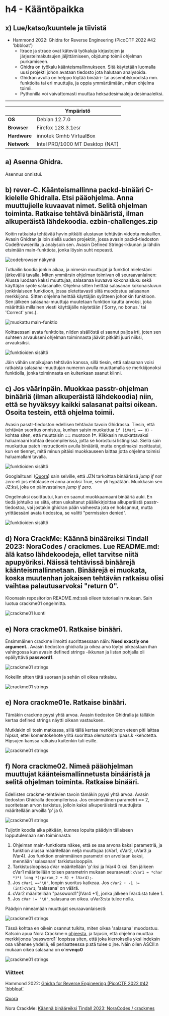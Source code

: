 # h4 - Kääntöpaikka
## x) Lue/katso/kuuntele ja tiivistä
- Hammond 2022: Ghidra for Reverse Engineering (PicoCTF 2022 #42 'bbbloat')
  - ltrace ja strace ovat käteviä työkaluja kirjastojen ja järjestelmäkutsujen jäljittämiseen, objdump toimii ohjelman purkamiseen.
  - Ghidra on työkalu käänteismallinnukseen. Sitä käytetään luomalla uusi projekti johon avataan tiedosto jota halutaan analysoida.
  - Ghidran avulla on helppo löytää binääri- tai assemblykoodista mm. funktioita tai eri muuttujia, ja oppia ymmärtämään, miten ohjelma toimii.
  - Pythonilla voi vaivattomasti muuttaa heksadesimaaleja desimaaleiksi.

 ---
|       |   Ympäristö                |
|--------- | ------------------------------- |
| **OS** | Debian 12.7.0  |
| **Browser** | Firefox 128.3.1esr |
| **Hardware** | innotek Gmhb VirtualBox |
| **Network** | Intel PRO/1000 MT Desktop (NAT) |

## a) Asenna Ghidra.

Asennus onnistui.

## b) rever-C. Käänteismallinna packd-binääri C-kielelle Ghidralla. Etsi pääohjelma. Anna muuttujielle kuvaavat nimet. Selitä ohjelman toiminta. Ratkaise tehtävä binääristä, ilman alkuperäistä lähdekoodia. ezbin-challenges.zip

Koitin ratkaista tehtävää hyvin pitkälti alustavan tehtävän videota mukaillen. Avasin Ghidran ja loin siellä uuden projektin, jossa avasin packd-tiedoston CodeBrowserilla ja analysoin sen. Avasin Defined Strings-ikkunan ja lähdin etsimään main-funktiota, jonka löysin suht nopeasti. 

![codebrowser näkymä](https://github.com/vparikainen/hakkerointi-haavoittuvuudet/blob/main/pics/h4-packd1.png)

Tutkailin koodia jonkin aikaa, ja nimesin muuttujat ja funktiot mielestäni järkevällä tavalla. Miten ymmärsin ohjelman toimivan oli seuraavanlainen: Alussa luodaan kaksi muuttujaa, salasanaa kuvaava kokonaisluku sekä käyttäjän syöte salasanalle. Ohjelma sitten heittää salasanan kokonaisluvun jonkinlaiseen funktioon, jossa oletettavasti siitä muodostuu salasanan merkkijono. Sitten ohjelma heittää käyttäjän syötteen johonkin funktioon. Sen jälkeen salasana-muuttuja muutetaan funktion kautta arvoksi, joka määrittää millainen viesti käyttäjälle näytetään ('Sorry, no bonus.' tai 'Correct' yms.).

![muokattu main-funktio](https://github.com/vparikainen/hakkerointi-haavoittuvuudet/blob/main/pics/h4-packd4.png)

Koittaessani avata funktioita, niiden sisällöstä ei saanut paljoa irti, joten sen suhteen arvaukseni ohjelman toiminnasta jäävät pitkälti juuri niiksi, arvauksiksi. 

![funktioiden sisältö](https://github.com/vparikainen/hakkerointi-haavoittuvuudet/blob/main/pics/h4-packd3.png)

Jäin vähän umpikujaan tehtävän kanssa, sillä tiesin, että salasanan voisi ratkaista salasana-muuttujan numeron avulla muuttamalla se merkkijonoksi funktiolla, jonka toiminnasta en kuitenkaan saanut kiinni.

## c) Jos väärinpäin. Muokkaa passtr-ohjelman binääriä (ilman alkuperäistä lähdekoodia) niin, että se hyväksyy kaikki salasanat paitsi oikean. Osoita testein, että ohjelma toimii.

Avasin passtr-tiedoston edellisen tehtävän tavoin Ghidrassa. Tiesin, että tehtävän suoritus onnistuu, kunhan saisin muokattua ``if (iVar1 == 0)`` -kohtaa siten, että muuttaisin **==** muotoon **!=**. Klikkasin muokattavaksi haluamaani kohtaa decompilerissa, jotta se korostuisi listingissä. Siellä sain muokattua patch instructionin avulla binääriä, mutta ongelmaksi osoittautui, kun en tiennyt, mitä minun pitäisi muokkauseen laittaa jotta ohjelma toimisi haluamallani tavalla.

![funktioiden sisältö](https://github.com/vparikainen/hakkerointi-haavoittuvuudet/blob/main/pics/h4-passtr1.png)

Googlailtuani ([Quora](#viitteet)) sain selville, että JZN tarkoittaa binäärissä _jump if not zero_ eli jos ehtolause ei anna arvoksi True, sen yli hypätään. Muokkasin sen JZ:ksi, joka on päinvastainen _jump if zero_.

Ongelmaksi osoittautui, kun en saanut muokkaamaani binääriä auki. En tiedä johtuiko se siitä, etten uskaltanut päällekirjoittaa alkuperäistä passtr-tiedostoa, vai jostakin ghidran pään vaiheesta jota en hoksannut, mutta yrittäessäni avata tiedostoa, se valitti "permission denied". 

![funktioiden sisältö](https://github.com/vparikainen/hakkerointi-haavoittuvuudet/blob/main/pics/h4-passtr2.png)

## d) Nora CrackMe: Käännä binääreiksi Tindall 2023: NoraCodes / crackmes. Lue README.md: älä katso lähdekoodeja, ellet tarvitse niitä apupyöriksi. Näissä tehtävissä binäärejä käänteismallinnetaan. Binäärejä ei muokata, koska muutenhan jokaisen tehtävän ratkaisu olisi vaihtaa palautusarvoksi "return 0".

Kloonasin repositorion README.md:ssä olleen tutoriaalin mukaan. Sain luotua crackme01 ongelmitta.

![crackme01 luonti](https://github.com/vparikainen/hakkerointi-haavoittuvuudet/blob/main/pics/h4-crackme1.png)

## e) Nora crackme01. Ratkaise binääri.

Ensimmäinen crackme ilmoitti suorittaessaan näin: **Need exactly one argument.**. Avasin tiedoston ghidralla ja oikea arvo löytyi oikeastaan ihan vahingossa kun avasin defined strings -ikkunan ja listan pohjalla oli epäilyttävä **password1**.

![crackme01 strings](https://github.com/vparikainen/hakkerointi-haavoittuvuudet/blob/main/pics/h4-crackme2.png)

Kokeilin sitten tätä suoraan ja sehän oli oikea ratkaisu.

![crackme01 strings](https://github.com/vparikainen/hakkerointi-haavoittuvuudet/blob/main/pics/h4-crackme3.png)

## e) Nora crackme01e. Ratkaise binääri.

Tämäkin crackme pyysi yhtä arvoa. Avasin tiedoston Ghidralla ja tälläkin kertaa defined strings näytti oikean vastauksen.

Mutkiakin oli tosin matkassa, sillä tällä kertaa merkkijonon eteen piti laittaa hipsut, ettei komentokehote yritä suorittaa olematonta !paas.k -kehotetta. Hipsujen kanssa ratkaisu kuitenkin tuli esille.

![crackme01 strings](https://github.com/vparikainen/hakkerointi-haavoittuvuudet/blob/main/pics/h4-crackme5.png)

## f) Nora crackme02. Nimeä pääohjelman muuttujat käänteismallinnetusta binääristä ja selitä ohjelman toiminta. Ratkaise binääri.

Edellisten crackme-tehtävien tavoin tämäkin pyysi yhtä arvoa. Avasin tiedoston Ghidralla decompilerissa.  Jos ensimmäinen parametri == 2, suoritetaan arvon tarkistus, jolloin kaksi alkuperäisistä muuttujista määritellään arvoilla 'p' ja 0.

![crackme01 strings](https://github.com/vparikainen/hakkerointi-haavoittuvuudet/blob/main/pics/h4-crackme6.png)

Tuijotin koodia aika pitkään, kunnes lopulta päädyin tällaiseen lopputulemaan sen toiminnasta:
1. Ohjelman main-funktiosta näkee, että se saa arvona kaksi parametriä, ja funktion alussa määritellään neljä muuttujaa (cVar1, cVar2, uVar3 ja lVar4). Jos funktion ensimmäinen parametri on arvoltaan kaksi, mennään 'salasanan' tarkistuslooppiin. 
2. Tarkistusloopissa cVar määritellään 'p':ksi ja lVar4 0:ksi. Sen jälkeen cVar1 määritellään toisen parametrin mukaan seuraavasti: ``cVar1 = *char *)*( long *)(param_2 + 8) + lVar4);``.
3. Jos ``cVar1 =='\0'``, loopin suoritus katkeaa. Jos ``cVar2 + -1 != (int)cVar1``, 'salasana' on väärä.
4. cVar2 määritellään "password1"[lVar4 +1], jonka jälkeen lVar4:sta tulee 1.
5. Jos ``cVar != '\0'``, salasana on oikea. uVar3:sta tulee nolla.

Päädyin nimeämään muuttujat seuraavanlaisesti:

![crackme01 strings](https://github.com/vparikainen/hakkerointi-haavoittuvuudet/blob/main/pics/h4-crackme7.png)

Tässä kohtaa en oikein osannut tulkita, miten oikea 'salasana' muodostuu. Katsoin apua Nora Crackme:n [ohjeesta](#viitteet), ja tajusin, että ohjelma muuttaa merkkijonoa 'password1' loopissa siten, että joka kierroksella yksi indeksin osa vähenee yhdellä, eli periaatteessa p:stä tulee o jne. Näin ollen ASCII:n mukaan oikea salasana on **o`rrvnqc0**

![crackme01 strings](https://github.com/vparikainen/hakkerointi-haavoittuvuudet/blob/main/pics/h4-crackme8.png)

### Viitteet

Hammond 2022: [Ghidra for Reverse Engineering (PicoCTF 2022 #42 'bbbloat'](https://www.youtube.com/watch?v=oTD_ki86c9I&ab_channel=JohnHammond)

[Quora](https://www.quora.com/What-is-the-difference-between-the-JZ-and-JNZ-instructions-in-assembly-language)

Nora CrackMe: [Käännä binääreiksi Tindall 2023: NoraCodes / crackmes](https://github.com/NoraCodes/crackmes)
